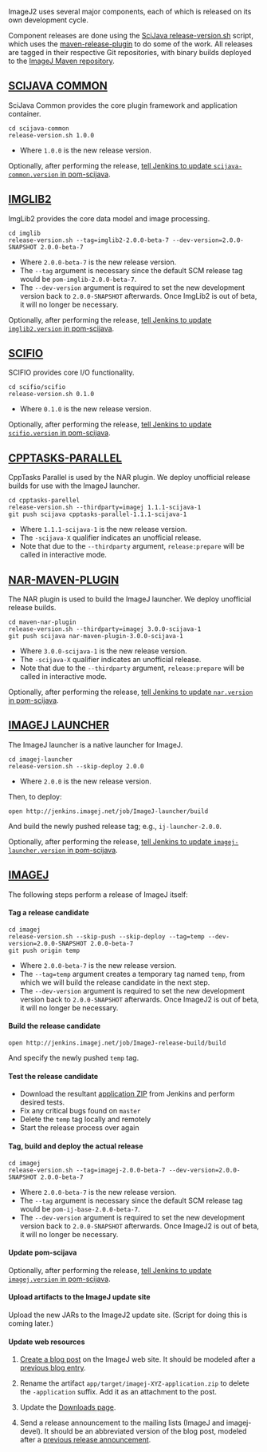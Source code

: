 ImageJ2 uses several major components, each of which is released on its own
development cycle.

Component releases are done using the [SciJava
release-version.sh](https://github.com/scijava/scijava-common/blob/master/bin/release-version.sh)
script, which uses the
[maven-release-plugin](http://maven.apache.org/maven-release/maven-release-plugin/)
to do some of the work. All releases are tagged in their respective Git
repositories, with binary builds deployed to the [ImageJ Maven
repository](http://maven.imagej.net/).

## [SCIJAVA COMMON](https://github.com/scijava/scijava-common)

SciJava Common provides the core plugin framework and application container.

    cd scijava-common
    release-version.sh 1.0.0

- Where `1.0.0` is the new release version.

Optionally, after performing the release, [tell Jenkins to update
`scijava-common.version` in
pom-scijava](http://jenkins.imagej.net/view/SciJava/job/Bump-POM-SciJava/build).

## [IMGLIB2](https://github.com/imagej/imglib)

ImgLib2 provides the core data model and image processing.

    cd imglib
    release-version.sh --tag=imglib2-2.0.0-beta-7 --dev-version=2.0.0-SNAPSHOT 2.0.0-beta-7

- Where `2.0.0-beta-7` is the new release version.
- The `--tag` argument is necessary since the default
  SCM release tag would be `pom-imglib-2.0.0-beta-7`.
- The `--dev-version` argument is required to set the new
  development version back to `2.0.0-SNAPSHOT` afterwards.
  Once ImgLib2 is out of beta, it will no longer be necessary.

Optionally, after performing the release, [tell Jenkins to update
`imglib2.version` in
pom-scijava](http://jenkins.imagej.net/view/SciJava/job/Bump-POM-SciJava/build).

## [SCIFIO](https://github.com/scifio/scifio)

SCIFIO provides core I/O functionality.

    cd scifio/scifio
    release-version.sh 0.1.0

- Where `0.1.0` is the new release version.

Optionally, after performing the release, [tell Jenkins to update
`scifio.version` in
pom-scijava](http://jenkins.imagej.net/view/SciJava/job/Bump-POM-SciJava/build).

## [CPPTASKS-PARALLEL](https://github.com/scijava/cpptasks-parallel)

CppTasks Parallel is used by the NAR plugin.
We deploy unofficial release builds for use with the ImageJ launcher.

    cd cpptasks-parellel
    release-version.sh --thirdparty=imagej 1.1.1-scijava-1
    git push scijava cpptasks-parallel-1.1.1-scijava-1

- Where `1.1.1-scijava-1` is the new release version.
- The `-scijava-X` qualifier indicates an unofficial release.
- Note that due to the `--thirdparty` argument,
  `release:prepare` will be called in interactive mode.

## [NAR-MAVEN-PLUGIN](https://github.com/scijava/maven-nar-plugin)

The NAR plugin is used to build the ImageJ launcher.
We deploy unofficial release builds.

    cd maven-nar-plugin
    release-version.sh --thirdparty=imagej 3.0.0-scijava-1
    git push scijava nar-maven-plugin-3.0.0-scijava-1

- Where `3.0.0-scijava-1` is the new release version.
- The `-scijava-X` qualifier indicates an unofficial release.
- Note that due to the `--thirdparty` argument,
  `release:prepare` will be called in interactive mode.

Optionally, after performing the release, [tell Jenkins to update
`nar.version` in
pom-scijava](http://jenkins.imagej.net/view/SciJava/job/Bump-POM-SciJava/build).

## [IMAGEJ LAUNCHER](https://github.com/imagej/imagej-launcher)

The ImageJ launcher is a native launcher for ImageJ.

    cd imagej-launcher
    release-version.sh --skip-deploy 2.0.0

- Where `2.0.0` is the new release version.

Then, to deploy:

    open http://jenkins.imagej.net/job/ImageJ-launcher/build

And build the newly pushed release tag; e.g., `ij-launcher-2.0.0`.

Optionally, after performing the release, [tell Jenkins to update
`imagej-launcher.version` in
pom-scijava](http://jenkins.imagej.net/view/SciJava/job/Bump-POM-SciJava/build).

## [IMAGEJ](https://github.com/imagej/imagej)

The following steps perform a release of ImageJ itself:

#### Tag a release candidate

    cd imagej
    release-version.sh --skip-push --skip-deploy --tag=temp --dev-version=2.0.0-SNAPSHOT 2.0.0-beta-7
    git push origin temp

- Where `2.0.0-beta-7` is the new release version.
- The `--tag=temp` argument creates a temporary tag named `temp`,
  from which we will build the release candidate in the next step.
- The `--dev-version` argument is required to set the new
  development version back to `2.0.0-SNAPSHOT` afterwards.
  Once ImageJ2 is out of beta, it will no longer be necessary.

#### Build the release candidate

    open http://jenkins.imagej.net/job/ImageJ-release-build/build

And specify the newly pushed `temp` tag.

#### Test the release candidate

- Download the resultant [application
  ZIP](http://jenkins.imagej.net/job/ImageJ-release-build/lastSuccessfulBuild/artifact/app/target/)
  from Jenkins and perform desired tests.
- Fix any critical bugs found on `master`
- Delete the `temp` tag locally and remotely
- Start the release process over again

#### Tag, build and deploy the actual release

    cd imagej
    release-version.sh --tag=imagej-2.0.0-beta-7 --dev-version=2.0.0-SNAPSHOT 2.0.0-beta-7

- Where `2.0.0-beta-7` is the new release version.
- The `--tag` argument is necessary since the default
  SCM release tag would be `pom-ij-base-2.0.0-beta-7`.
- The `--dev-version` argument is required to set the new
  development version back to `2.0.0-SNAPSHOT` afterwards.
  Once ImageJ2 is out of beta, it will no longer be necessary.

#### Update pom-scijava

Optionally, after performing the release, [tell Jenkins to update
`imagej.version` in
pom-scijava](http://jenkins.imagej.net/view/SciJava/job/Bump-POM-SciJava/build).

#### Upload artifacts to the ImageJ update site

Upload the new JARs to the ImageJ2 update site.
(Script for doing this is coming later.)

#### Update web resources

1. [Create a blog post](http://developer.imagej.net/node/add/blog) on the
   ImageJ web site. It should be modeled after a [previous blog
   entry](http://developer.imagej.net/2012/07/13/imagej-v200-beta3).

2. Rename the artifact `app/target/imagej-XYZ-application.zip` to delete the
   `-application` suffix. Add it as an attachment to the post.

3. Update the [Downloads page](http://developer.imagej.net/downloads).

4. Send a release announcement to the mailing lists (ImageJ and imagej-devel).
   It should be an abbreviated version of the blog post, modeled after a
   [previous release
   announcement](http://imagej.net/pipermail/imagej-devel/2012-May/000975.html).
